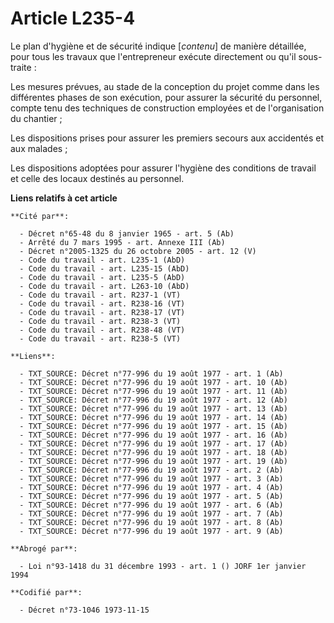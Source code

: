 # Article L235-4

Le plan d'hygiène et de sécurité indique [*contenu*] de manière détaillée, pour tous les travaux que l'entrepreneur exécute
directement ou qu'il sous-traite :

Les mesures prévues, au stade de la conception du projet comme dans les différentes phases de son exécution, pour assurer la
sécurité du personnel, compte tenu des techniques de construction employées et de l'organisation du chantier ;

Les dispositions prises pour assurer les premiers secours aux accidentés et aux malades ;

Les dispositions adoptées pour assurer l'hygiène des conditions de travail et celle des locaux destinés au personnel.

**Liens relatifs à cet article**

	**Cité par**:

	  - Décret n°65-48 du 8 janvier 1965 - art. 5 (Ab)
	  - Arrêté du 7 mars 1995 - art. Annexe III (Ab)
	  - Décret n°2005-1325 du 26 octobre 2005 - art. 12 (V)
	  - Code du travail - art. L235-1 (AbD)
	  - Code du travail - art. L235-15 (AbD)
	  - Code du travail - art. L235-5 (AbD)
	  - Code du travail - art. L263-10 (AbD)
	  - Code du travail - art. R237-1 (VT)
	  - Code du travail - art. R238-16 (VT)
	  - Code du travail - art. R238-17 (VT)
	  - Code du travail - art. R238-3 (VT)
	  - Code du travail - art. R238-48 (VT)
	  - Code du travail - art. R238-5 (VT)

	**Liens**:

	  - TXT_SOURCE: Décret n°77-996 du 19 août 1977 - art. 1 (Ab)
	  - TXT_SOURCE: Décret n°77-996 du 19 août 1977 - art. 10 (Ab)
	  - TXT_SOURCE: Décret n°77-996 du 19 août 1977 - art. 11 (Ab)
	  - TXT_SOURCE: Décret n°77-996 du 19 août 1977 - art. 12 (Ab)
	  - TXT_SOURCE: Décret n°77-996 du 19 août 1977 - art. 13 (Ab)
	  - TXT_SOURCE: Décret n°77-996 du 19 août 1977 - art. 14 (Ab)
	  - TXT_SOURCE: Décret n°77-996 du 19 août 1977 - art. 15 (Ab)
	  - TXT_SOURCE: Décret n°77-996 du 19 août 1977 - art. 16 (Ab)
	  - TXT_SOURCE: Décret n°77-996 du 19 août 1977 - art. 17 (Ab)
	  - TXT_SOURCE: Décret n°77-996 du 19 août 1977 - art. 18 (Ab)
	  - TXT_SOURCE: Décret n°77-996 du 19 août 1977 - art. 19 (Ab)
	  - TXT_SOURCE: Décret n°77-996 du 19 août 1977 - art. 2 (Ab)
	  - TXT_SOURCE: Décret n°77-996 du 19 août 1977 - art. 3 (Ab)
	  - TXT_SOURCE: Décret n°77-996 du 19 août 1977 - art. 4 (Ab)
	  - TXT_SOURCE: Décret n°77-996 du 19 août 1977 - art. 5 (Ab)
	  - TXT_SOURCE: Décret n°77-996 du 19 août 1977 - art. 6 (Ab)
	  - TXT_SOURCE: Décret n°77-996 du 19 août 1977 - art. 7 (Ab)
	  - TXT_SOURCE: Décret n°77-996 du 19 août 1977 - art. 8 (Ab)
	  - TXT_SOURCE: Décret n°77-996 du 19 août 1977 - art. 9 (Ab)

	**Abrogé par**:

	  - Loi n°93-1418 du 31 décembre 1993 - art. 1 () JORF 1er janvier 1994

	**Codifié par**:

	  - Décret n°73-1046 1973-11-15
